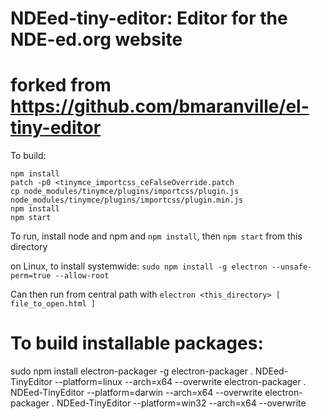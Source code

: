 # NDEed-tiny-editor: Editor for the NDE-ed.org website 
# forked from https://github.com/bmaranville/el-tiny-editor

To build:
```
npm install
patch -p0 <tinymce_importcss_ceFalseOverride.patch
cp node_modules/tinymce/plugins/importcss/plugin.js node_modules/tinymce/plugins/importcss/plugin.min.js
npm install
npm start
```
To run, install node and npm and `npm install`, then `npm start` from
this directory

on Linux, to install systemwide: `sudo npm install -g electron --unsafe-perm=true --allow-root`

Can then run from central path with `electron <this_directory> [ file_to_open.html ]`


# To build installable packages:
sudo npm install electron-packager -g
electron-packager . NDEed-TinyEditor --platform=linux --arch=x64 --overwrite
electron-packager . NDEed-TinyEditor --platform=darwin --arch=x64 --overwrite
electron-packager . NDEed-TinyEditor --platform=win32 --arch=x64 --overwrite
